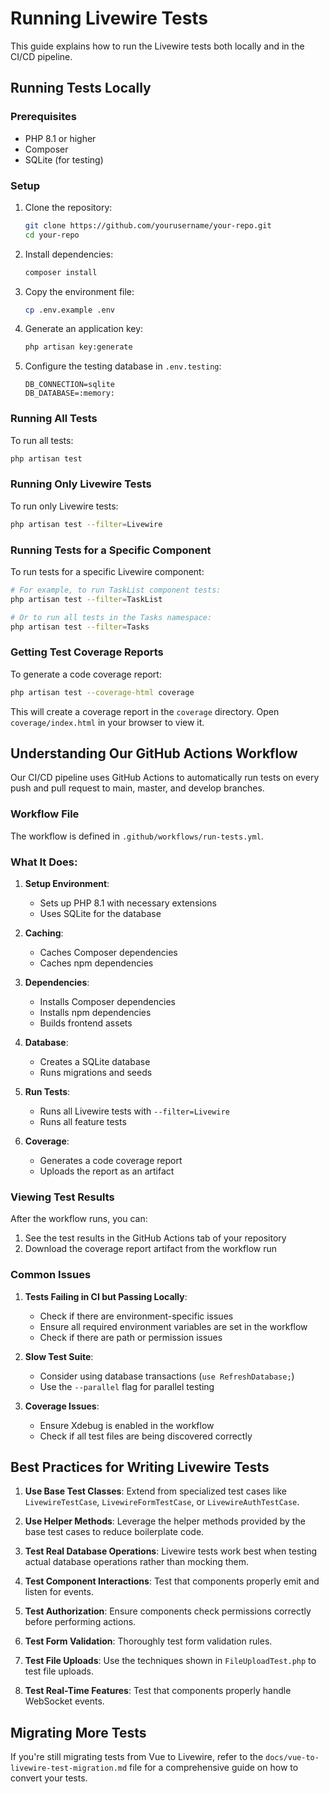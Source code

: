 # Running Livewire Tests

This guide explains how to run the Livewire tests both locally and in the CI/CD pipeline.

## Running Tests Locally

### Prerequisites

- PHP 8.1 or higher
- Composer
- SQLite (for testing)

### Setup

1. Clone the repository:
   ```bash
   git clone https://github.com/yourusername/your-repo.git
   cd your-repo
   ```

2. Install dependencies:
   ```bash
   composer install
   ```

3. Copy the environment file:
   ```bash
   cp .env.example .env
   ```

4. Generate an application key:
   ```bash
   php artisan key:generate
   ```

5. Configure the testing database in `.env.testing`:
   ```
   DB_CONNECTION=sqlite
   DB_DATABASE=:memory:
   ```

### Running All Tests

To run all tests:

```bash
php artisan test
```

### Running Only Livewire Tests

To run only Livewire tests:

```bash
php artisan test --filter=Livewire
```

### Running Tests for a Specific Component

To run tests for a specific Livewire component:

```bash
# For example, to run TaskList component tests:
php artisan test --filter=TaskList

# Or to run all tests in the Tasks namespace:
php artisan test --filter=Tasks
```

### Getting Test Coverage Reports

To generate a code coverage report:

```bash
php artisan test --coverage-html coverage
```

This will create a coverage report in the `coverage` directory. Open `coverage/index.html` in your browser to view it.

## Understanding Our GitHub Actions Workflow

Our CI/CD pipeline uses GitHub Actions to automatically run tests on every push and pull request to main, master, and develop branches.

### Workflow File

The workflow is defined in `.github/workflows/run-tests.yml`.

### What It Does:

1. **Setup Environment**:
   - Sets up PHP 8.1 with necessary extensions
   - Uses SQLite for the database

2. **Caching**:
   - Caches Composer dependencies
   - Caches npm dependencies

3. **Dependencies**:
   - Installs Composer dependencies
   - Installs npm dependencies
   - Builds frontend assets

4. **Database**:
   - Creates a SQLite database
   - Runs migrations and seeds

5. **Run Tests**:
   - Runs all Livewire tests with `--filter=Livewire`
   - Runs all feature tests

6. **Coverage**:
   - Generates a code coverage report
   - Uploads the report as an artifact

### Viewing Test Results

After the workflow runs, you can:

1. See the test results in the GitHub Actions tab of your repository
2. Download the coverage report artifact from the workflow run

### Common Issues

1. **Tests Failing in CI but Passing Locally**:
   - Check if there are environment-specific issues
   - Ensure all required environment variables are set in the workflow
   - Check if there are path or permission issues

2. **Slow Test Suite**:
   - Consider using database transactions (`use RefreshDatabase;`)
   - Use the `--parallel` flag for parallel testing

3. **Coverage Issues**:
   - Ensure Xdebug is enabled in the workflow
   - Check if all test files are being discovered correctly

## Best Practices for Writing Livewire Tests

1. **Use Base Test Classes**: Extend from specialized test cases like `LivewireTestCase`, `LivewireFormTestCase`, or `LivewireAuthTestCase`.

2. **Use Helper Methods**: Leverage the helper methods provided by the base test cases to reduce boilerplate code.

3. **Test Real Database Operations**: Livewire tests work best when testing actual database operations rather than mocking them.

4. **Test Component Interactions**: Test that components properly emit and listen for events.

5. **Test Authorization**: Ensure components check permissions correctly before performing actions.

6. **Test Form Validation**: Thoroughly test form validation rules.

7. **Test File Uploads**: Use the techniques shown in `FileUploadTest.php` to test file uploads.

8. **Test Real-Time Features**: Test that components properly handle WebSocket events.

## Migrating More Tests

If you're still migrating tests from Vue to Livewire, refer to the `docs/vue-to-livewire-test-migration.md` file for a comprehensive guide on how to convert your tests. 